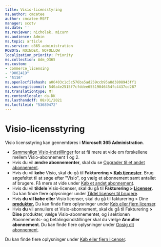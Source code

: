 ```yaml
---
title: Visio-licensstyring
ms.author: cmcatee
author: cmcatee-MSFT
manager: scotv
ms.date: ''
ms.reviewer: nicholak, micurn
ms.audience: Admin
ms.topic: article
ms.service: o365-administration
ROBOTS: NOINDEX, NOFOLLOW
localization_priority: Priority
ms.collection: Adm_O365
ms.custom:
- commerce_licensing
- "9002419"
- "5116"
ms.openlocfilehash: a06403c1c5c576ba5ad259ccb95a8d3808943ff1
ms.sourcegitcommit: 540a4e2515f7cfddee65519046454fc4437cd287
ms.translationtype: MT
ms.contentlocale: da-DK
ms.lasthandoff: 08/01/2021
ms.locfileid: "53689472"
---
```

# <a name="visio-license-management"></a>Visio-licensstyring

Visio licensstyring kan gennemføres i **Microsoft 365 Administration**.

- [Sammenlign Visio-indstillinger](https://www.microsoft.com/microsoft-365/visio/microsoft-visio-plans-and-pricing-compare-visio-options?rtc=1) for at få mere at vide om forskellene mellem Visio-abonnement 1 og 2.
- Hvis du vil **ændre abonnementer**, skal du se [Opgrader til et andet abonnement](/microsoft-365/commerce/subscriptions/upgrade-to-different-plan).
- Hvis du vil **købe** Visio, skal du gå til **Fakturering > [Køb tjenester](https://go.microsoft.com/fwlink/p/?linkid=868433)**. Brug søgefeltet til at søge efter "Visio", og vælg et abonnement samt antallet af brugere. Få mere at vide under [Køb et andet abonnement](/microsoft-365/commerce/try-or-buy-microsoft-365#buy-a-different-subscription).
- Hvis du vil **tildele** Visio-licenser, skal du gå til **Fakturering > [Licenser](https://go.microsoft.com/fwlink/p/?linkid=842264)**. Du kan finde flere oplysninger under [Tildel licenser til brugere](/microsoft-365/admin/manage/assign-licenses-to-users).
- Hvis **du vil købe eller** Visio licenser, skal du gå til fakturering > Dine **[produkter.](https://go.microsoft.com/fwlink/p/?linkid=842054)** Du kan finde flere oplysninger under [Køb eller fjern licenser](/microsoft-365/commerce/licenses/buy-licenses#buy-or-remove-licenses-for-your-business-subscription).
- Hvis **du** vil annullere et Visio-abonnement, skal du gå til Fakturering  **> Dine [](https://go.microsoft.com/fwlink/p/?linkid=842054)** produkter, vælge Visio-abonnementet, og i sektionen Abonnements- og betalingsindstillinger skal du vælge **Annuller abonnement**. Du kan finde flere oplysninger under [Opsig dit abonnement](/microsoft-365/commerce/subscriptions/cancel-your-subscription).

Du kan finde flere oplysninger under [Køb eller fjern licenser](/microsoft-365/commerce/licenses/buy-licenses).